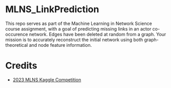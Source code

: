 # MLNS_LinkPrediction
This repo serves as part of the Machine Learning in Network Science course assignment, with a goal of predicting missing links in an actor co-occurence network. Edges have been deleted at random from a graph. Your mission is to accurately reconstruct the initial network using both graph-theoretical and node feature information.

# Credits
- [2023 MLNS Kaggle Competition]( https://www.kaggle.com/competitions/mlns-2023)